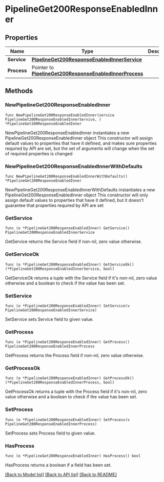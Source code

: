 # PipelineGet200ResponseEnabledInner

## Properties

Name | Type | Description | Notes
------------ | ------------- | ------------- | -------------
**Service** | [**PipelineGet200ResponseEnabledInnerService**](PipelineGet200ResponseEnabledInnerService.md) |  | 
**Process** | Pointer to [**PipelineGet200ResponseEnabledInnerProcess**](PipelineGet200ResponseEnabledInnerProcess.md) |  | [optional] 

## Methods

### NewPipelineGet200ResponseEnabledInner

`func NewPipelineGet200ResponseEnabledInner(service PipelineGet200ResponseEnabledInnerService, ) *PipelineGet200ResponseEnabledInner`

NewPipelineGet200ResponseEnabledInner instantiates a new PipelineGet200ResponseEnabledInner object
This constructor will assign default values to properties that have it defined,
and makes sure properties required by API are set, but the set of arguments
will change when the set of required properties is changed

### NewPipelineGet200ResponseEnabledInnerWithDefaults

`func NewPipelineGet200ResponseEnabledInnerWithDefaults() *PipelineGet200ResponseEnabledInner`

NewPipelineGet200ResponseEnabledInnerWithDefaults instantiates a new PipelineGet200ResponseEnabledInner object
This constructor will only assign default values to properties that have it defined,
but it doesn't guarantee that properties required by API are set

### GetService

`func (o *PipelineGet200ResponseEnabledInner) GetService() PipelineGet200ResponseEnabledInnerService`

GetService returns the Service field if non-nil, zero value otherwise.

### GetServiceOk

`func (o *PipelineGet200ResponseEnabledInner) GetServiceOk() (*PipelineGet200ResponseEnabledInnerService, bool)`

GetServiceOk returns a tuple with the Service field if it's non-nil, zero value otherwise
and a boolean to check if the value has been set.

### SetService

`func (o *PipelineGet200ResponseEnabledInner) SetService(v PipelineGet200ResponseEnabledInnerService)`

SetService sets Service field to given value.


### GetProcess

`func (o *PipelineGet200ResponseEnabledInner) GetProcess() PipelineGet200ResponseEnabledInnerProcess`

GetProcess returns the Process field if non-nil, zero value otherwise.

### GetProcessOk

`func (o *PipelineGet200ResponseEnabledInner) GetProcessOk() (*PipelineGet200ResponseEnabledInnerProcess, bool)`

GetProcessOk returns a tuple with the Process field if it's non-nil, zero value otherwise
and a boolean to check if the value has been set.

### SetProcess

`func (o *PipelineGet200ResponseEnabledInner) SetProcess(v PipelineGet200ResponseEnabledInnerProcess)`

SetProcess sets Process field to given value.

### HasProcess

`func (o *PipelineGet200ResponseEnabledInner) HasProcess() bool`

HasProcess returns a boolean if a field has been set.


[[Back to Model list]](../README.md#documentation-for-models) [[Back to API list]](../README.md#documentation-for-api-endpoints) [[Back to README]](../README.md)


